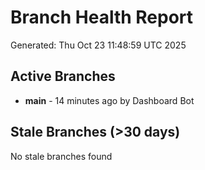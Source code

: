 # Branch Health Report
Generated: Thu Oct 23 11:48:59 UTC 2025

## Active Branches
- **main** - 14 minutes ago by Dashboard Bot

## Stale Branches (>30 days)
No stale branches found
